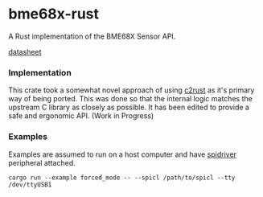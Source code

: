 # bme68x-rust

A Rust implementation of the BME68X Sensor API.

[datasheet](https://www.bosch-sensortec.com/media/boschsensortec/downloads/datasheets/bst-bme688-ds000.pdf)


### Implementation
This crate took a somewhat novel approach of using [c2rust](https://c2rust.com) as it's primary way of being ported. This was done so that the internal logic matches the upstream C library as closely as possible. It has been edited to provide a safe and ergonomic API. (Work in Progress)


### Examples
Examples are assumed to run on a host computer and have [spidriver](https://spidriver.com/) peripheral attached.
```
cargo run --example forced_mode -- --spicl /path/to/spicl --tty /dev/ttyUSB1
```
